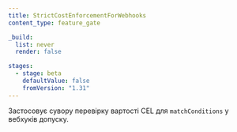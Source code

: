 ```yaml
---
title: StrictCostEnforcementForWebhooks
content_type: feature_gate

_build:
  list: never
  render: false

stages:
  - stage: beta
    defaultValue: false
    fromVersion: "1.31"
---
```


Застосовує сувору перевірку вартості CEL для `matchConditions` у вебхуків допуску.
